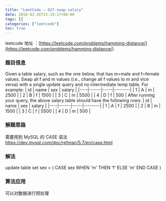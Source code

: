 ```yaml
---
title: "LeetCode — 627-swap-salary"
date: 2018-03-26T23:19:17+08:00
tags: []
categories: ["leetcode"]
toc: true
---
```


leetcode 地址 ：[https://leetcode.com/problems/hamming-distance/](https://leetcode.com/problems/hamming-distance/)

### 题目信息

Given a table salary, such as the one below, that has m=male and f=female values. Swap all f and m values (i.e., change all f values to m and vice versa) with a single update query and no intermediate temp table.
For example:
| id | name | sex | salary |
|----|------|-----|--------|
| 1  | A    | m   | 2500   |
| 2  | B    | f   | 1500   |
| 3  | C    | m   | 5500   |
| 4  | D    | f   | 500    |
After running your query, the above salary table should have the following rows:
| id | name | sex | salary |
|----|------|-----|--------|
| 1  | A    | f   | 2500   |
| 2  | B    | m   | 1500   |
| 3  | C    | f   | 5500   |
| 4  | D    | m   | 500    |

### 解题思路

需要用到 MySQL 的 CASE 语法 https://dev.mysql.com/doc/refman/5.7/en/case.html

### 解法

update table set sex = ( CASE sex WHEN 'm' THEN 'f' ELSE 'm' END CASE )

### 算法应用

可以对数据进行预处理